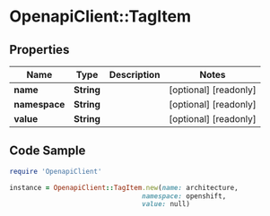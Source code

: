 # OpenapiClient::TagItem

## Properties

Name | Type | Description | Notes
------------ | ------------- | ------------- | -------------
**name** | **String** |  | [optional] [readonly] 
**namespace** | **String** |  | [optional] [readonly] 
**value** | **String** |  | [optional] [readonly] 

## Code Sample

```ruby
require 'OpenapiClient'

instance = OpenapiClient::TagItem.new(name: architecture,
                                 namespace: openshift,
                                 value: null)
```



